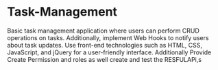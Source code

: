 # Task-Management
Basic task management application where users can perform CRUD operations on tasks. Additionally, implement Web Hooks to notify users about task updates. Use front-end technologies such as HTML, CSS, JavaScript, and jQuery for a user-friendly interface. Additionally Provide Create Permission and roles as well create and test the RESFULAPi,s
